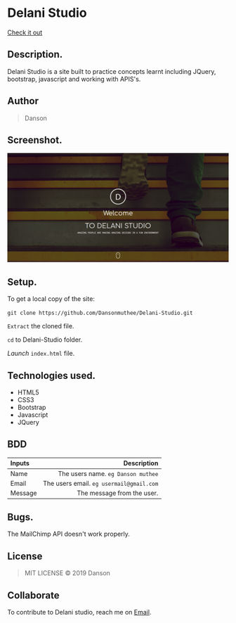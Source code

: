 # Delani Studio

[Check it out](https://Dansonmuthee.github.io/Delani-Studio/)
## Description.
Delani Studio is a site built to practice concepts learnt including JQuery, bootstrap, javascript and working with APIS's.

## Author
>Danson

## Screenshot.
<img src="https://github.com/Dansonmuthee/Delani-Studio/blob/master/images/screenshot/shot.png?raw=true" width="1000">

## Setup.
To get a local copy of the site:

`git clone https://github.com/Dansonmuthee/Delani-Studio.git`

`Extract` the cloned file.

`cd` to Delani-Studio folder.

*Launch* `index.html` file.

## Technologies used.
* HTML5
* CSS3
* Bootstrap
* Javascript
* JQuery

## BDD
| Inputs |  Description |
| :---         |          ---: |
| Name   | The users name. `eg Danson muthee`|
| Email     | The users email. ``eg usermail@gmail.com``   |
| Message    | The message from the user.   |

## Bugs.
The MailChimp API doesn't work properly.

## License
>MIT LICENSE &copy; 2019 Danson

## Collaborate
To contribute to Delani studio, reach me on [Email](dmuthee15@gmail.com).
